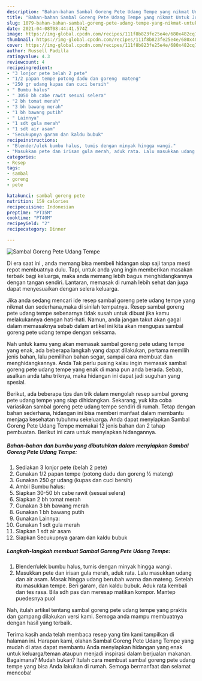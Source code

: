 ```yaml
---
description: "Bahan-bahan Sambal Goreng Pete Udang Tempe yang nikmat Untuk Jualan"
title: "Bahan-bahan Sambal Goreng Pete Udang Tempe yang nikmat Untuk Jualan"
slug: 1079-bahan-bahan-sambal-goreng-pete-udang-tempe-yang-nikmat-untuk-jualan
date: 2021-04-08T08:44:41.574Z
image: https://img-global.cpcdn.com/recipes/111f8b823fe25e4e/680x482cq70/sambal-goreng-pete-udang-tempe-foto-resep-utama.jpg
thumbnail: https://img-global.cpcdn.com/recipes/111f8b823fe25e4e/680x482cq70/sambal-goreng-pete-udang-tempe-foto-resep-utama.jpg
cover: https://img-global.cpcdn.com/recipes/111f8b823fe25e4e/680x482cq70/sambal-goreng-pete-udang-tempe-foto-resep-utama.jpg
author: Russell Padilla
ratingvalue: 4.3
reviewcount: 4
recipeingredient:
- "3 lonjor pete belah 2 pete"
- "1/2 papan tempe potong dadu dan goreng  mateng"
- "250 gr udang kupas dan cuci bersih"
- " Bumbu halus"
- " 3050 bh cabe rawit sesuai selera"
- "2 bh tomat merah"
- "3 bh bawang merah"
- "1 bh bawang putih"
- " Lainnya"
- "1 sdt gula merah"
- "1 sdt air asam"
- "Secukupnya garam dan kaldu bubuk"
recipeinstructions:
- "Blender/ulek bumbu halus, tumis dengan minyak hingga wangi."
- "Masukkan pete dan irisan gula merah, aduk rata. Lalu masukkan udang dan air asam. Masak hingga udang berubah warna dan mateng. Setelah itu masukkan tempe. Beri garam, dan kaldu bubuk. Aduk rata kembali dan tes rasa. Bila sdh pas dan meresap matikan kompor. Mantep puedesnya puol"
categories:
- Resep
tags:
- sambal
- goreng
- pete

katakunci: sambal goreng pete 
nutrition: 159 calories
recipecuisine: Indonesian
preptime: "PT35M"
cooktime: "PT40M"
recipeyield: "2"
recipecategory: Dinner

---
```



![Sambal Goreng Pete Udang Tempe](https://img-global.cpcdn.com/recipes/111f8b823fe25e4e/680x482cq70/sambal-goreng-pete-udang-tempe-foto-resep-utama.jpg)

Di era  saat ini , anda memang bisa membeli hidangan siap saji tanpa mesti repot membuatnya dulu. Tapi, untuk anda yang ingin memberikan masakan terbaik bagi keluarga, maka anda memang lebih bagus menghidangkannya dengan tangan sendiri. Lantaran, memasak di rumah lebih sehat dan juga dapat menyesuaikan dengan selera keluarga.

Jika anda sedang mencari ide resep sambal goreng pete udang tempe yang nikmat dan sederhana,maka di sinilah tempatnya. Resep sambal goreng pete udang tempe  sebenarnya tidak susah untuk dibuat jika kamu melakukannya dengan hati-hati. Namun, anda jangan takut akan gagal dalam memasaknya 
sebab dalam artikel ini kita akan mengupas sambal goreng pete udang tempe dengan seksama.  



Nah untuk kamu yang akan memasak sambal goreng pete udang tempe yang enak, ada beberapa langkah yang dapat dilakukan, pertama memilih jenis bahan, lalu pemilihan bahan segar, sampai cara membuat dan menghidangkannya. Anda Tak perlu pusing kalau ingin memasak sambal goreng pete udang tempe yang enak di mana pun anda berada. Sebab, asalkan anda  tahu triknya, maka hidangan ini dapat jadi suguhan yang spesial.

Berikut, ada beberapa tips dan trik dalam mengolah resep sambal goreng pete udang tempe yang siap dihidangkan. Sekarang, yuk kita coba variasikan sambal goreng pete udang tempe sendiri di rumah. Tetap dengan bahan sederhana, hidangan ini bisa memberi manfaat dalam membantu menjaga kesehatan tubuhmu sekeluarga. Anda dapat menyiapkan Sambal Goreng Pete Udang Tempe memakai 12 jenis bahan dan 2 tahap pembuatan. Berikut ini cara untuk menyiapkan hidangannya.

<!--inarticleads1-->

##### Bahan-bahan dan bumbu yang dibutuhkan dalam menyiapkan Sambal Goreng Pete Udang Tempe:

1. Sediakan 3 lonjor pete (belah 2 pete)
1. Gunakan 1/2 papan tempe (potong dadu dan goreng ½ mateng)
1. Gunakan 250 gr udang (kupas dan cuci bersih)
1. Ambil  Bumbu halus:
1. Siapkan  30-50 bh cabe rawit (sesuai selera)
1. Siapkan 2 bh tomat merah
1. Gunakan 3 bh bawang merah
1. Gunakan 1 bh bawang putih
1. Gunakan  Lainnya:
1. Gunakan 1 sdt gula merah
1. Siapkan 1 sdt air asam
1. Siapkan Secukupnya garam dan kaldu bubuk




<!--inarticleads2-->

##### Langkah-langkah membuat Sambal Goreng Pete Udang Tempe:

1. Blender/ulek bumbu halus, tumis dengan minyak hingga wangi.
1. Masukkan pete dan irisan gula merah, aduk rata. Lalu masukkan udang dan air asam. Masak hingga udang berubah warna dan mateng. Setelah itu masukkan tempe. Beri garam, dan kaldu bubuk. Aduk rata kembali dan tes rasa. Bila sdh pas dan meresap matikan kompor. Mantep puedesnya puol




Nah, itulah artikel tentang  sambal goreng pete udang tempe  yang praktis dan gampang dilakukan versi kami. Semoga anda mampu membuatnya dengan hasil yang terbaik. 

Terima kasih anda telah membaca resep yang tim kami tampilkan di halaman ini. Harapan kami, olahan  Sambal Goreng Pete Udang Tempe yang mudah di atas dapat membantu Anda menyiapkan hidangan yang enak untuk keluarga/teman ataupun menjadi inspirasi dalam berjualan makanan. Bagaimana? Mudah bukan? Itulah cara membuat sambal goreng pete udang tempe yang bisa Anda lakukan di rumah. Semoga bermanfaat dan selamat mencoba!

